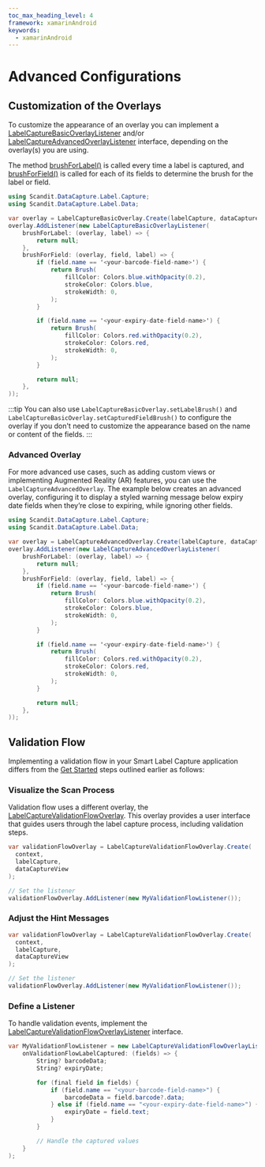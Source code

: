 ```yaml
---
toc_max_heading_level: 4
framework: xamarinAndroid
keywords:
  - xamarinAndroid
---
```


# Advanced Configurations

## Customization of the Overlays

To customize the appearance of an overlay you can implement a [LabelCaptureBasicOverlayListener](https://docs.scandit.com/data-capture-sdk/xamarin.android/label-capture/api/ui/label-capture-basic-overlay-listener.html#interface-scandit.datacapture.label.ui.ILabelCaptureBasicOverlayListener) and/or [LabelCaptureAdvancedOverlayListener](https://docs.scandit.com/data-capture-sdk/xamarin.android/label-capture/api/ui/label-capture-advanced-overlay-listener.html) interface, depending on the overlay(s) you are using.

The method [brushForLabel()](https://docs.scandit.com/data-capture-sdk/xamarin.android/label-capture/api/ui/label-capture-basic-overlay-listener.html#method-scandit.datacapture.label.ui.ILabelCaptureBasicOverlayListener.BrushForLabel) is called every time a label is captured, and [brushForField()](https://docs.scandit.com/data-capture-sdk/xamarin.android/label-capture/api/ui/label-capture-basic-overlay-listener.html#method-scandit.datacapture.label.ui.ILabelCaptureBasicOverlayListener.BrushForField) is called for each of its fields to determine the brush for the label or field.

```csharp
using Scandit.DataCapture.Label.Capture;
using Scandit.DataCapture.Label.Data;

var overlay = LabelCaptureBasicOverlay.Create(labelCapture, dataCaptureView);
overlay.AddListener(new LabelCaptureBasicOverlayListener(
    brushForLabel: (overlay, label) => {
        return null;
    },
    brushForField: (overlay, field, label) => {
        if (field.name == '<your-barcode-field-name>') {
            return Brush(
                fillColor: Colors.blue.withOpacity(0.2),
                strokeColor: Colors.blue,
                strokeWidth: 0,
            );
        }

        if (field.name == '<your-expiry-date-field-name>') {
            return Brush(
                fillColor: Colors.red.withOpacity(0.2),
                strokeColor: Colors.red,
                strokeWidth: 0,
            );
        }

        return null;
    },
));
```

:::tip
You can also use `LabelCaptureBasicOverlay.setLabelBrush()` and `LabelCaptureBasicOverlay.setCapturedFieldBrush()` to configure the overlay if you don't need to customize the appearance based on the name or content of the fields.
:::

### Advanced Overlay

For more advanced use cases, such as adding custom views or implementing Augmented Reality (AR) features, you can use the `LabelCaptureAdvancedOverlay`. The example below creates an advanced overlay, configuring it to display a styled warning message below expiry date fields when they’re close to expiring, while ignoring other fields.

```csharp
using Scandit.DataCapture.Label.Capture;
using Scandit.DataCapture.Label.Data;

var overlay = LabelCaptureAdvancedOverlay.Create(labelCapture, dataCaptureView);
overlay.AddListener(new LabelCaptureAdvancedOverlayListener(
    brushForLabel: (overlay, label) => {
        return null;
    },
    brushForField: (overlay, field, label) => {
        if (field.name == '<your-barcode-field-name>') {
            return Brush(
                fillColor: Colors.blue.withOpacity(0.2),
                strokeColor: Colors.blue,
                strokeWidth: 0,
            );
        }

        if (field.name == '<your-expiry-date-field-name>') {
            return Brush(
                fillColor: Colors.red.withOpacity(0.2),
                strokeColor: Colors.red,
                strokeWidth: 0,
            );
        }

        return null;
    },
));
```

## Validation Flow

Implementing a validation flow in your Smart Label Capture application differs from the [Get Started](/sdks/xamarin/android/label-capture/get-started.md) steps outlined earlier as follows:

### Visualize the Scan Process

Validation flow uses a different overlay, the [LabelCaptureValidationFlowOverlay](https://docs.scandit.com/data-capture-sdk/xamarin.android/label-capture/api/ui/label-capture-validation-flow-overlay.html). This overlay provides a user interface that guides users through the label capture process, including validation steps.

```csharp
var validationFlowOverlay = LabelCaptureValidationFlowOverlay.Create(
  context,
  labelCapture,
  dataCaptureView
);

// Set the listener
validationFlowOverlay.AddListener(new MyValidationFlowListener());
```

### Adjust the Hint Messages

```csharp
var validationFlowOverlay = LabelCaptureValidationFlowOverlay.Create(
  context,
  labelCapture,
  dataCaptureView
);

// Set the listener
validationFlowOverlay.AddListener(new MyValidationFlowListener());
```

### Define a Listener

To handle validation events, implement the [LabelCaptureValidationFlowOverlayListener](https://docs.scandit.com/data-capture-sdk/xamarin.android/label-capture/api/ui/label-capture-validation-flow-listener.html) interface.

```csharp
var MyValidationFlowListener = new LabelCaptureValidationFlowOverlayListener(
    onValidationFlowLabelCaptured: (fields) => {
        String? barcodeData;
        String? expiryDate;

        for (final field in fields) {
            if (field.name == "<your-barcode-field-name>") {
                barcodeData = field.barcode?.data;
            } else if (field.name == "<your-expiry-date-field-name>") {
                expiryDate = field.text;
            }
        }

        // Handle the captured values
    }
);
```